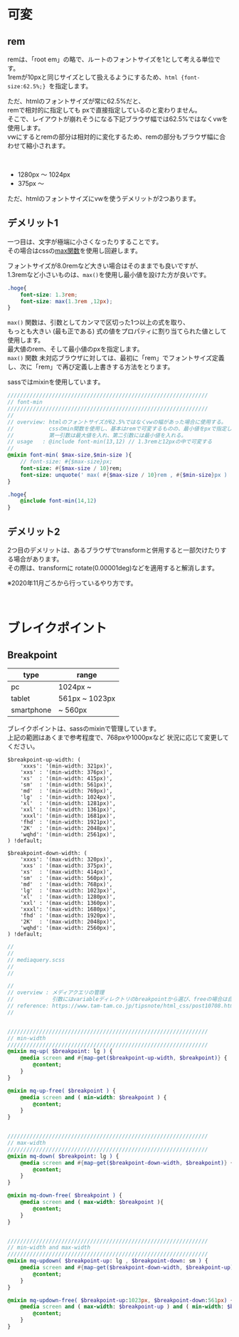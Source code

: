 # 可変

## rem
remは、「root em」の略で、ルートのフォントサイズを1として考える単位です。  
1remが10pxと同じサイズとして扱えるようにするため、`html {font-size:62.5%;} `を指定します。  
  
ただ、htmlのフォントサイズが常に62.5%だと、  
remで相対的に指定しても pxで直接指定しているのと変わりません。  
そこで、レイアウトが崩れそうになる下記ブラウザ幅では62.5%ではなくvwを使用します。  
vwにするとremの部分は相対的に変化するため、remの部分もブラウザ幅に合わせて縮小されます。  
  
<br>

- 1280px 〜 1024px  
- 375px 〜

ただ、htmlのフォントサイズにvwを使うデメリットが2つあります。  
  
## デメリット1
一つ目は、文字が極端に小さくなったりすることです。  
その場合はcssの[max関数](https://developer.mozilla.org/ja/docs/Web/CSS/max())を使用し回避します。  
  
フォントサイズが8.0remなど大きい場合はそのままでも良いですが、  
1.3remなど小さいものは、`max()`を使用し最小値を設けた方が良いです。


```css
.hoge{
	font-size: 1.3rem;
	font-size: max(1.3rem ,12px);
}
```

`max()` 関数は、引数としてカンマで区切った1つ以上の式を取り、  
もっとも大きい (最も正である) 式の値をプロパティに割り当てられた値として使用します。  
最大値のrem、そして最小値のpxを指定します。  
`max()` 関数 未対応ブラウザに対しては、最初に「rem」でフォントサイズ定義し、次に「rem」で再び定義し上書きする方法をとります。  
  
sassではmixinを使用しています。  
```sass
///////////////////////////////////////////////////////////////
// font-min
///////////////////////////////////////////////////////////////
//
// overview: htmlのフォントサイズが62.5%ではなくvwの幅があった場合に使用する。
//           cssのmin関数を使用し、基本はremで可変するものの、最小値をpxで指定して それ以下にならないようにする。
//           第一引数は最大値を入れ、第二引数には最小値を入れる。
// usage   : @include font-min(13,12) // 1.3remと12pxの中で可変する
//
@mixin font-min( $max-size,$min-size ){
	// font-size: #{$max-size}px;
	font-size: #{$max-size / 10}rem;
	font-size: unquote(' max( #{$max-size / 10}rem , #{$min-size}px ) ');
}

.hoge{
	@include font-min(14,12)
}
```

## デメリット2
2つ目のデメリットは、あるブラウザでtransformと併用すると一部欠けたりする場合があります。  
その際は、transformに rotate(0.00001deg)などを適用すると解消します。  

※2020年11月ごろから行っているやり方です。



<br>

# ブレイクポイント
## Breakpoint

| type | range |
----|---- 
| pc | 1024px ~ |
| tablet | 561px ~ 1023px |
| smartphone | ~ 560px |

ブレイクポイントは、sassのmixinで管理しています。  
上記の範囲はあくまで参考程度で、768pxや1000pxなど 状況に応じて変更してください。

```
$breakpoint-up-width: (
	'xxxs': '(min-width: 321px)',
	'xxs' : '(min-width: 376px)',
	'xs'  : '(min-width: 415px)',
	'sm'  : '(min-width: 561px)',
	'md'  : '(min-width: 769px)',
	'lg'  : '(min-width: 1024px)',
	'xl'  : '(min-width: 1281px)',
	'xxl' : '(min-width: 1361px)',
	'xxxl': '(min-width: 1681px)',
	'fhd' : '(min-width: 1921px)',
	'2K'  : '(min-width: 2048px)',
	'wqhd': '(min-width: 2561px)',
) !default;
```
```
$breakpoint-down-width: (
	'xxxs': '(max-width: 320px)',
	'xxs' : '(max-width: 375px)',
	'xs'  : '(max-width: 414px)',
	'sm'  : '(max-width: 560px)',
	'md'  : '(max-width: 768px)',
	'lg'  : '(max-width: 1023px)',
	'xl'  : '(max-width: 1280px)',
	'xxl' : '(max-width: 1360px)',
	'xxxl': '(max-width: 1680px)',
	'fhd' : '(max-width: 1920px)',
	'2K'  : '(max-width: 2048px)',
	'wqhd': '(max-width: 2560px)',
) !default;
```
```sass
//
//
// mediaquery.scss
//
//

//
// overview : メディアクエリの管理
//            引数にはvariableディレクトリのbreakpointから選び、freeの場合は自由に入れる。
// reference: https://www.tam-tam.co.jp/tipsnote/html_css/post10708.html
//


///////////////////////////////////////////////////////////////
// min-width
///////////////////////////////////////////////////////////////
@mixin mq-up( $breakpoint: lg ) {
	@media screen and #{map-get($breakpoint-up-width, $breakpoint)} {
		@content;
	}
}

@mixin mq-up-free( $breakpoint ) {
	@media screen and ( min-width: $breakpoint ) {
		@content;
	}
}


///////////////////////////////////////////////////////////////
// max-width
///////////////////////////////////////////////////////////////
@mixin mq-down( $breakpoint: lg ) {
	@media screen and #{map-get($breakpoint-down-width, $breakpoint)} {
		@content;
	}
}

@mixin mq-down-free( $breakpoint ) {
	@media screen and ( max-width: $breakpoint ){
		@content;
	}
}


///////////////////////////////////////////////////////////////
// min-width and max-width
///////////////////////////////////////////////////////////////
@mixin mq-updown( $breakpoint-up: lg , $breakpoint-down: sm ) {
	@media screen and #{map-get($breakpoint-down-width, $breakpoint-up)} and #{map-get($breakpoint-up-width, $breakpoint-down)} {
		@content;
	}
}

@mixin mq-updown-free( $breakpoint-up:1023px, $breakpoint-down:561px) {
	@media screen and ( max-width: $breakpoint-up ) and ( min-width: $breakpoint-down ) {
		@content;
	}
}
```

